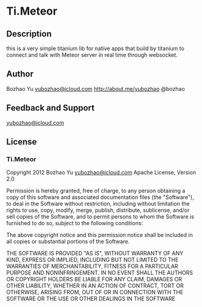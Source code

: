 # Ti.Meteor

## Description

this is a very simple titanium lib for native apps that build by titanium to connect and talk with Meteor server in real time through websocket.

## Author

Bozhao Yu
yubozhao@icloud.com
http://about.me/yubozhao
@bozhao

## Feedback and Support

yubozhao@icloud.com

## License

### Ti.Meteor

Copyright 2012 Bozhao Yu <yubozhao@icloud.com>
Apache License, Version 2.0

Permission is hereby granted, free of charge, to any person obtaining a copy
of this software and associated documentation files (the "Software"), to deal
in the Software without restriction, including without limitation the rights
to use, copy, modify, merge, publish, distribute, sublicense, and/or sell
copies of the Software, and to permit persons to whom the Software is
furnished to do so, subject to the following conditions:

The above copyright notice and this permission notice shall be included in
all copies or substantial portions of the Software.

THE SOFTWARE IS PROVIDED "AS IS", WITHOUT WARRANTY OF ANY KIND, EXPRESS OR
IMPLIED, INCLUDING BUT NOT LIMITED TO THE WARRANTIES OF MERCHANTABILITY,
FITNESS FOR A PARTICULAR PURPOSE AND NONINFRINGEMENT. IN NO EVENT SHALL THE
AUTHORS OR COPYRIGHT HOLDERS BE LIABLE FOR ANY CLAIM, DAMAGES OR OTHER
LIABILITY, WHETHER IN AN ACTION OF CONTRACT, TORT OR OTHERWISE, ARISING FROM,
OUT OF OR IN CONNECTION WITH THE SOFTWARE OR THE USE OR OTHER DEALINGS IN
THE SOFTWARE